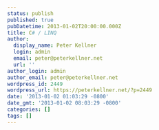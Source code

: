 ```yaml
---
status: publish
published: true
pubDatetime: 2013-01-02T20:00:00.000Z
title: C# / LINQ
author:
  display_name: Peter Kellner
  login: admin
  email: peter@peterkellner.net
  url: ''
author_login: admin
author_email: peter@peterkellner.net
wordpress_id: 2449
wordpress_url: https://peterkellner.net/?p=2449
date: '2013-01-02 01:03:29 -0800'
date_gmt: '2013-01-02 08:03:29 -0800'
categories: []
tags: []
---
```


